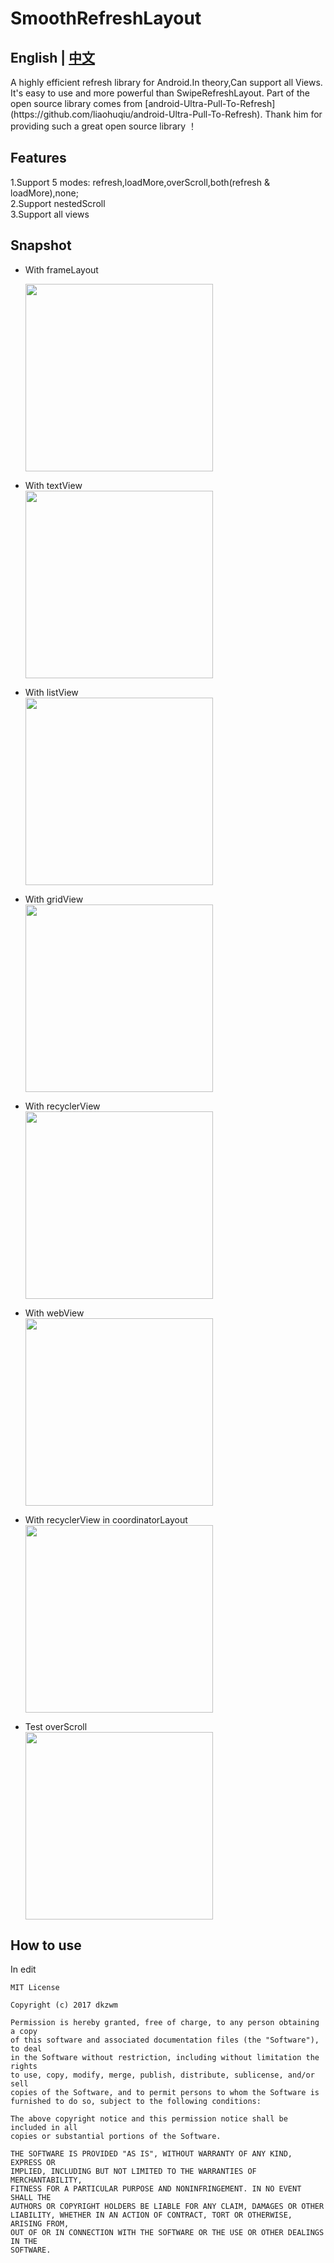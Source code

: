 # SmoothRefreshLayout
## English | [中文](https://github.com/dkzwm/SmoothRefreshLayout/blob/master/README_CN.md)
<p>
A highly efficient refresh library for Android.In theory,Can support all Views.    
It's easy to use and more powerful than SwipeRefreshLayout.    
Part of the open source library comes from [android-Ultra-Pull-To-Refresh](https://github.com/liaohuqiu/android-Ultra-Pull-To-Refresh).
Thank him for providing such a great open source library ！
<p/>

## Features
 1.Support 5 modes: refresh,loadMore,overScroll,both(refresh & loadMore),none;    
 2.Support nestedScroll    
 3.Support all views    
 
## Snapshot

* With frameLayout    
   <div class='row'>
       <img src='with_frameLayout.png' width="300px"/>
   </div>

* With textView    
    <img src='with_textView.png' width="300px"/>

* With listView    
    <img src='with_listView.png' width="300px"/>
	
* With gridView    
	<img src='with_gridView.png' width="300px"/>
	
* With recyclerView    
    <img src='with_recyclerView.png' width="300px"/>
	
* With webView    
    <img src='with_webView.png' width="300px"/>
	
* With recyclerView in coordinatorLayout    
    <img src='with_recyclerView_in_coordinatorLayout.png' width="300px"/>
	
* Test overScroll    
    <img src='test_overScroll.png' width="300px"/>

## How to use    
In edit


	MIT License

	Copyright (c) 2017 dkzwm

	Permission is hereby granted, free of charge, to any person obtaining a copy
	of this software and associated documentation files (the "Software"), to deal
	in the Software without restriction, including without limitation the rights
	to use, copy, modify, merge, publish, distribute, sublicense, and/or sell
	copies of the Software, and to permit persons to whom the Software is
	furnished to do so, subject to the following conditions:

	The above copyright notice and this permission notice shall be included in all
	copies or substantial portions of the Software.

	THE SOFTWARE IS PROVIDED "AS IS", WITHOUT WARRANTY OF ANY KIND, EXPRESS OR
	IMPLIED, INCLUDING BUT NOT LIMITED TO THE WARRANTIES OF MERCHANTABILITY,
	FITNESS FOR A PARTICULAR PURPOSE AND NONINFRINGEMENT. IN NO EVENT SHALL THE
	AUTHORS OR COPYRIGHT HOLDERS BE LIABLE FOR ANY CLAIM, DAMAGES OR OTHER
	LIABILITY, WHETHER IN AN ACTION OF CONTRACT, TORT OR OTHERWISE, ARISING FROM,
	OUT OF OR IN CONNECTION WITH THE SOFTWARE OR THE USE OR OTHER DEALINGS IN THE
	SOFTWARE.